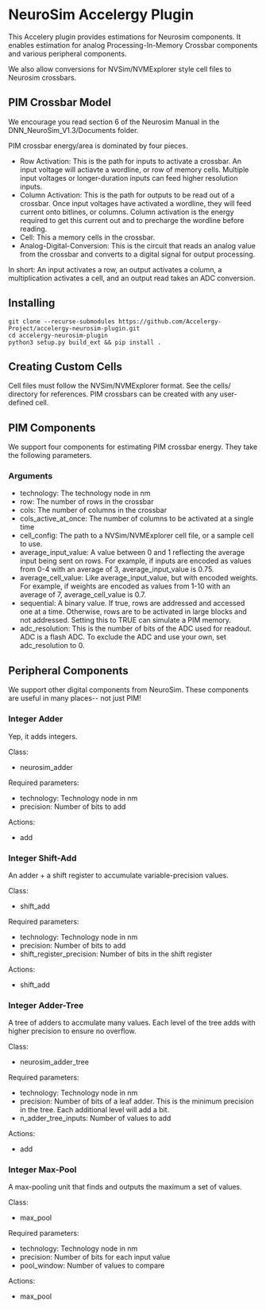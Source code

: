 # NeuroSim Accelergy Plugin
This Accelery plugin provides estimations for Neurosim components. It enables estimation for analog Processing-In-Memory Crossbar components and various peripheral components.

We also allow conversions for NVSim/NVMExplorer style cell files to Neurosim crossbars.

## PIM Crossbar Model
We encourage you read section 6 of the Neurosim Manual in the DNN_NeuroSim_V1.3/Documents folder.

PIM crossbar energy/area is dominated by four pieces.

- Row Activation: This is the path for inputs to activate a crossbar. An input voltage will actiavte a wordline, or row of memory cells. Multiple input voltages or longer-duration inputs can feed higher resolution inputs.
- Column Activation: This is the path for outputs to be read out of a crossbar. Once input voltages have activated a wordline, they will feed current onto bitlines, or columns. Column activation is the energy required to get this current out and to precharge the wordline before reading.
- Cell: This a memory cells in the crossbar.
- Analog-Digital-Conversion: This is the circuit that reads an analog value from the crossbar and converts to a digital signal for output processing. 

In short: An input activates a row, an output activates a column, a multiplication activates a cell, and an output read takes an ADC conversion.

## Installing
```
git clone --recurse-submodules https://github.com/Accelergy-Project/accelergy-neurosim-plugin.git
cd accelergy-neurosim-plugin
python3 setup.py build_ext && pip install .
```

## Creating Custom Cells
Cell files must follow the NVSim/NVMExplorer format. See the cells/ directory for references. 
PIM crossbars can be created with any user-defined cell.

## PIM Components
We support four components for estimating PIM crossbar energy. They take the following parameters.

### Arguments
- technology: The technology node in nm
- row: The number of rows in the crossbar
- cols: The number of columns in the crossbar
- cols_active_at_once: The number of columns to be activated at a single time
- cell_config: The path to a NVSim/NVMExplorer cell file, or a sample cell to use.
- average_input_value: A value between 0 and 1 reflecting the average input being sent on rows. For example, if inputs are encoded as values from 0-4 with an average of 3, average_input_value is 0.75.
- average_cell_value: Like average_input_value, but with encoded weights. For example, if weights are encoded as values from 1-10 with an average of 7, average_cell_value is 0.7.
- sequential: A binary value. If true, rows are addressed and accessed one at a time. Otherwise, rows are to be activated in large blocks and not addressed. Setting this to TRUE can simulate a PIM memory.
- adc_resolution: This is the number of bits of the ADC used for readout. ADC is a flash ADC. To exclude the ADC and use your own, set adc_resolution to 0.

## Peripheral Components
We support other digital components from NeuroSim. These components are useful in many places-- not just PIM!

### Integer Adder
Yep, it adds integers.

Class:
- neurosim_adder

Required parameters:
- technology: Technology node in nm
- precision: Number of bits to add

Actions:
- add

### Integer Shift-Add
An adder + a shift register to accumulate variable-precision values.

Class:
- shift_add

Required parameters:
- technology: Technology node in nm
- precision: Number of bits to add
- shift_register_precision: Number of bits in the shift register

Actions:
- shift_add

### Integer Adder-Tree
A tree of adders to accmulate many values. Each level of the tree adds with higher precision to
ensure no overflow.

Class:
- neurosim_adder_tree

Required parameters:
- technology: Technology node in nm
- precision: Number of bits of a leaf adder. This is the minimum precision in the tree. Each additional level will add a bit.
- n_adder_tree_inputs: Number of values to add

Actions:
- add

### Integer Max-Pool
A max-pooling unit that finds and outputs the maximum a set of values.

Class:
- max_pool

Required parameters:
- technology: Technology node in nm
- precision: Number of bits for each input value
- pool_window: Number of values to compare

Actions:
- max_pool
